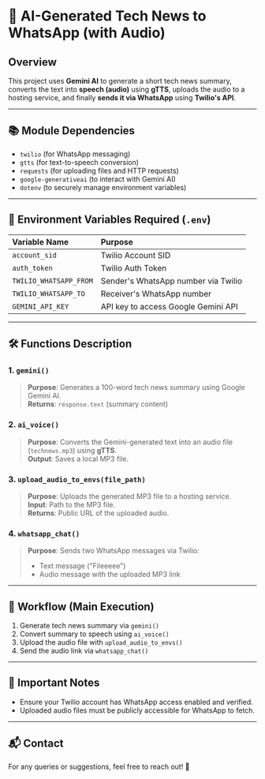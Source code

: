 


# 📄 AI-Generated Tech News to WhatsApp (with Audio)

## Overview
This project uses **Gemini AI** to generate a short tech news summary, converts the text into **speech (audio)** using **gTTS**, uploads the audio to a hosting service, and finally **sends it via WhatsApp** using **Twilio's API**.

---

## 📚 Module Dependencies
- `twilio` (for WhatsApp messaging)
- `gtts` (for text-to-speech conversion)
- `requests` (for uploading files and HTTP requests)
- `google-generativeai` (to interact with Gemini AI)
- `dotenv` (to securely manage environment variables)

---

## 🔑 Environment Variables Required (`.env`)
| Variable Name          | Purpose                                      |
|:------------------------|:---------------------------------------------|
| `account_sid`           | Twilio Account SID                          |
| `auth_token`            | Twilio Auth Token                           |
| `TWILIO_WHATSAPP_FROM`  | Sender's WhatsApp number via Twilio         |
| `TWILIO_WHATSAPP_TO`    | Receiver's WhatsApp number                  |
| `GEMINI_API_KEY`        | API key to access Google Gemini API         |

---

## 🛠️ Functions Description

### 1. `gemini()`
> **Purpose**: Generates a 100-word tech news summary using Google Gemini AI.  
> **Returns**: `response.text` (summary content)

### 2. `ai_voice()`
> **Purpose**: Converts the Gemini-generated text into an audio file (`technews.mp3`) using **gTTS**.  
> **Output**: Saves a local MP3 file.

### 3. `upload_audio_to_envs(file_path)`
> **Purpose**: Uploads the generated MP3 file to a hosting service.  
> **Input**: Path to the MP3 file.  
> **Returns**: Public URL of the uploaded audio.

### 4. `whatsapp_chat()`
> **Purpose**: Sends two WhatsApp messages via Twilio:
> - Text message ("Fileeeee")
> - Audio message with the uploaded MP3 link

---

## 🧩 Workflow (Main Execution)

1. Generate tech news summary via `gemini()`
2. Convert summary to speech using `ai_voice()`
3. Upload the audio file with `upload_audio_to_envs()`
4. Send the audio link via `whatsapp_chat()`



---

## 📌 Important Notes
- Ensure your Twilio account has WhatsApp access enabled and verified.
- Uploaded audio files must be publicly accessible for WhatsApp to fetch.

---

## 📬 Contact
For any queries or suggestions, feel free to reach out! 🚀




